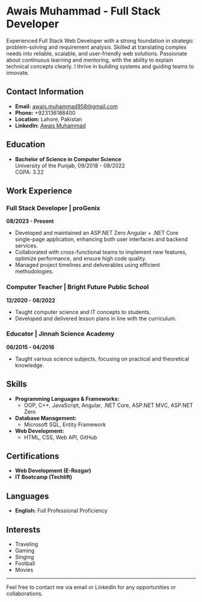 # Awais Muhammad - Full Stack Developer

Experienced Full Stack Web Developer with a strong foundation in strategic problem-solving and requirement analysis. Skilled at translating complex needs into reliable, scalable, and user-friendly web solutions. Passionate about continuous learning and mentoring, with the ability to explain technical concepts clearly. I thrive in building systems and guiding teams to innovate.

## Contact Information
- **Email:** [awais.muhammad958@gmail.com](mailto:awais.muhammad958@gmail.com)
- **Phone:** +923136188400
- **Location:** Lahore, Pakistan
- **LinkedIn:** [Awais Muhammad](https://www.linkedin.com/in/awais-muhammad-)

## Education

- **Bachelor of Science in Computer Science**  
  University of the Punjab, 09/2018 - 08/2022  
  CGPA: 3.22

## Work Experience

### Full Stack Developer | proGenix
**08/2023 - Present**  
- Developed and maintained an ASP.NET Zero Angular + .NET Core single-page application, enhancing both user interfaces and backend services.
- Collaborated with cross-functional teams to implement new features, optimize performance, and ensure high code quality.
- Managed project timelines and deliverables using efficient methodologies.

### Computer Teacher | Bright Future Public School
**12/2020 - 08/2022**  
- Taught computer science and IT concepts to students.
- Developed and delivered lesson plans in line with the curriculum.

### Educator | Jinnah Science Academy
**06/2015 - 04/2016**  
- Taught various science subjects, focusing on practical and theoretical knowledge.

## Skills

- **Programming Languages & Frameworks:**
  - OOP, C++, JavaScript, Angular, .NET Core, ASP.NET MVC, ASP.NET Zero
- **Database Management:**
  - Microsoft SQL, Entity Framework
- **Web Development:**
  - HTML, CSS, Web API, GitHub

## Certifications

- **Web Development (E-Rozgar)**
- **IT Bootcamp (Techlift)**

## Languages

- **English:** Full Professional Proficiency

## Interests

- Traveling
- Gaming
- Singing
- Football
- Movies

---

Feel free to contact me via email or LinkedIn for any opportunities or collaborations.
